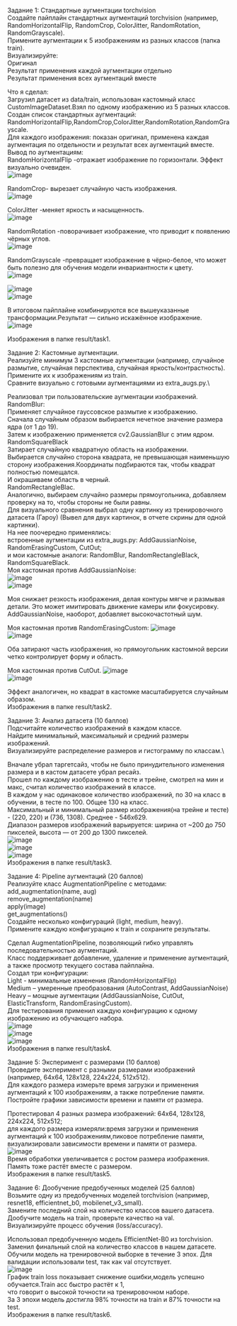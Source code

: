 Задание 1: Стандартные аугментации torchvision\
Создайте пайплайн стандартных аугментаций torchvision (например, RandomHorizontalFlip, RandomCrop, ColorJitter, RandomRotation, RandomGrayscale).\
Примените аугментации к 5 изображениям из разных классов (папка train).\
Визуализируйте:\
Оригинал\
Результат применения каждой аугментации отдельно\
Результат применения всех аугментаций вместе

Что я сделал:\
Загрузил датасет из data/train, использован кастомный класс CustomImageDataset.Взял по одному изображению из 5 разных классов.\
Создан список стандартных аугментаций: RandomHorizontalFlip,RandomCrop,ColorJitter,RandomRotation,RandomGrayscale.\
Для каждого изображения: показан оригинал, применена каждая аугментация по отдельности и результат всех аугментаций вместе.\
Вывод по аугментациям:\
RandomHorizontalFlip -отражает изображение по горизонтали. Эффект визуально очевиден.\
![image](https://github.com/user-attachments/assets/eb818f1c-88d8-4d35-9017-0b67a16c190f)

RandomCrop- вырезает случайную часть изображения.\
![image](https://github.com/user-attachments/assets/f7e474bc-d25c-4c07-8da0-0e001c27b485)

ColorJitter -меняет яркость и насыщенность.\
![image](https://github.com/user-attachments/assets/2038fd8b-4acd-43cb-85e0-73dba4144bb9)

RandomRotation -поворачивает изображение, что приводит к появлению чёрных углов.\
![image](https://github.com/user-attachments/assets/68bc6d53-f176-4357-96cd-df701843b2a8)

RandomGrayscale -превращает изображение в чёрно-белое, что может быть полезно для обучения модели инвариантности к цвету.\
![image](https://github.com/user-attachments/assets/d26765e0-2384-46b7-a948-c9d0f3a907c8)

![image](https://github.com/user-attachments/assets/3c12c903-ff6d-4ba1-a67c-9ec1e3a666e8)\
![image](https://github.com/user-attachments/assets/83aa2d9d-47db-48fe-b402-bbed31d7afdc)

В итоговом пайплайне комбинируются все вышеуказанные трансформации.Результат — сильно искажённое изображение.\
![image](https://github.com/user-attachments/assets/d82eef87-7c76-4abd-8187-79a0e206ce7c)

Изображения в папке result/task1.


Задание 2: Кастомные аугментации.\
Реализуйте минимум 3 кастомные аугментации (например, случайное размытие, случайная перспектива, случайная яркость/контрастность).\
Примените их к изображениям из train.\
Сравните визуально с готовыми аугментациями из extra_augs.py.\

Реализовал три пользовательские аугментации изображений.\
RandomBlur:\
Применяет случайное гауссовское размытие к изображению.\
Сначала случайным образом выбирается нечетное значение размера ядра (от 1 до 19).\
Затем к изображению применяется cv2.GaussianBlur с этим ядром.\
RandomSquareBlack\
Затирает случайную квадратную область на изображении.\
Выбирается случайно сторона квадрата, не превышающая наименьшую сторону изображения.Координаты подбираются так, чтобы квадрат полностью помещался.\
И окрашиваем область в черный.\
RandomRectangleBlac.\
Аналогично, выбираем случайно размеры прямоугольника, добавляем проверку на то, чтобы стороны не были равны.\
Для визуального сравнения выбрал одну картинку из тренировочного датасета (Гароу) (Вывел для двух картинок, в отчете скрины для одной картинки).\
На нее поочередно применялись:\
встроенные аугментации из extra_augs.py: AddGaussianNoise, RandomErasingCustom, CutOut;\
и мои кастомные аналоги: RandomBlur, RandomRectangleBlack, RandomSquareBlack.\
Моя кастомная против AddGaussianNoise:\
![image](https://github.com/user-attachments/assets/b1c3ea0c-f6a7-4191-9469-8b476e734502)\
![image](https://github.com/user-attachments/assets/67b4ec32-8615-42d0-96a3-878990573d33)

Моя снижает резкость изображения, делая контуры мягче и размывая детали. Это может имитировать движение камеры или фокусировку.
AddGaussianNoise, наоборот, добавляет высокочастотный шум.

Моя кастомная против RandomErasingCustom:
![image](https://github.com/user-attachments/assets/243681e7-0102-4402-8da3-37b890eb3d41)\
![image](https://github.com/user-attachments/assets/70406449-4b0c-4972-b8ec-caa85b0c2b6f)

Оба затирают часть изображения, но прямоугольник кастомной версии четко контролирует форму и область.

Моя кастомная против CutOut.
![image](https://github.com/user-attachments/assets/c7062c4e-e6ae-4a10-b80c-bb44fb80c197)\
![image](https://github.com/user-attachments/assets/2a77ef92-655e-429d-83e8-9d4c44ae464f)

Эффект аналогичен, но квадрат в кастомке масштабируется случайным образом.\
Изображения в папке result/task2.

Задание 3: Анализ датасета (10 баллов)\
Подсчитайте количество изображений в каждом классе.\
Найдите минимальный, максимальный и средний размеры изображений.\
Визуализируйте распределение размеров и гистограмму по классам.\

Вначале убрал таргетсайз, чтобы не было принудительного изменения размера и в кастом датасете убрал ресайз.\
Прошел по каждому изображению в тесте и трейне, смотрел на мин и макс, считал количество изображений в классе. \
В каждом у нас одинаковое количество изображений, по 30 на класс в обучении, в тесте по 100. Общее 130 на класс.\
Максимальный и минимальный размер изображения(на трейне и тесте) - (220, 220) и (736, 1308). Среднее - 546x629.\
Диапазон размеров изображений варьируется: ширина от ~200 до 750 пикселей, высота — от 200 до 1300 пикселей.\
![image](https://github.com/user-attachments/assets/f8f7b41f-2ee6-4cc7-bdc3-be87c0c7d56a)\
![image](https://github.com/user-attachments/assets/6c73f124-4542-4822-9805-d847962bc35f)\
![image](https://github.com/user-attachments/assets/c51d76a6-34d0-44b5-9b4b-dfb363ee4589)\
Изображения в папке result/task3.


Задание 4: Pipeline аугментаций (20 баллов)\
Реализуйте класс AugmentationPipeline с методами:\
add_augmentation(name, aug)\
remove_augmentation(name)\
apply(image)\
get_augmentations()\
Создайте несколько конфигураций (light, medium, heavy).\
Примените каждую конфигурацию к train и сохраните результаты.

Сделал AugmentationPipeline, позволяющий гибко управлять последовательностью аугментаций.\
Класс поддерживает добавление, удаление и применение аугментаций, а также просмотр текущего состава пайплайна.\
Создал три конфигурации:\
Light - минимальные изменения (RandomHorizontalFlip)\
Medium – умеренные преобразования (AutoContrast, AddGaussianNoise)\
Heavy – мощные аугментации (AddGaussianNoise, CutOut, ElasticTransform, RandomErasingCustom).\
Для тестирования применил каждую конфигурацию к одному изображению из обучающего набора.\
![image](https://github.com/user-attachments/assets/551c2c66-25a3-45a0-8952-5da0fe96cb1a)\
![image](https://github.com/user-attachments/assets/1b3a7649-b0e1-4244-b431-e293f513a5c4)\
![image](https://github.com/user-attachments/assets/654fd755-a391-4d3e-a96d-7fb993006325)\
Изображения в папке result/task4.


Задание 5: Эксперимент с размерами (10 баллов)\
Проведите эксперимент с разными размерами изображений (например, 64x64, 128x128, 224x224, 512x512).\
Для каждого размера измерьте время загрузки и применения аугментаций к 100 изображениям, а также потребление памяти.\
Постройте графики зависимости времени и памяти от размера.

Протестировал 4 разных размера изображений: 64x64, 128x128, 224x224, 512x512;\
для каждого размера измеряли:время загрузки и применения аугментаций к 100 изображениям,пиковое потребление памяти,\
визуализировали зависимости времени и памяти от размера.\
![image](https://github.com/user-attachments/assets/653ebcb1-44e4-4803-be47-24358987a542)\
Время обработки увеличивается с ростом размера изображения.\
Память тоже растёт вместе с размером.\
Изображения в папке result/task5.


Задание 6: Дообучение предобученных моделей (25 баллов)\
Возьмите одну из предобученных моделей torchvision (например, resnet18, efficientnet_b0, mobilenet_v3_small).\
Замените последний слой на количество классов вашего датасета.\
Дообучите модель на train, проверьте качество на val.\
Визуализируйте процесс обучения (loss/accuracy).

Использовал предобученную модель EfficientNet-B0 из torchvision. Заменил финальный слой на количество классов в нашем датасете.\
Обучили модель на тренировочной выборке в течение 3 эпох. Для валидации использовали test, так как val отсутствует.\
![image](https://github.com/user-attachments/assets/0f07f424-2100-4874-90cf-a9559a4a98b6)\
График train loss показывает  снижение ошибки,модель успешно обучается.Train acc быстро растёт к 1,\
что говорит о высокой точности на тренировочном наборе.\
За 3 эпохи модель достигла 98% точности на train и 87% точности на test.\
Изображения в папке result/task6.


